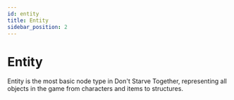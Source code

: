 ```yaml
---
id: entity
title: Entity
sidebar_position: 2
---
```


# Entity

Entity is the most basic node type in Don't Starve Together, representing all objects in the game from characters and items to structures. 